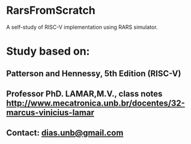 # RarsFromScratch
A self-study of RISC-V implementation using RARS simulator.

# Study based on:
## Patterson and Hennessy,     5th Edition (RISC-V)
## Professor PhD. LAMAR,M.V.,  class notes <http://www.mecatronica.unb.br/docentes/32-marcus-vinicius-lamar>
## Contact: dias.unb@gmail.com
